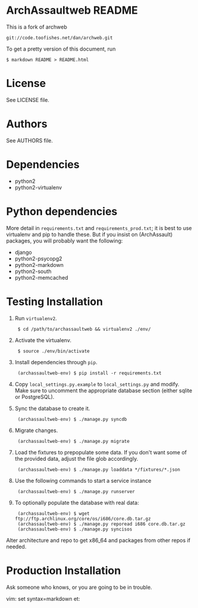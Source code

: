 # ArchAssaultweb README

This is a fork of archweb

    git://code.toofishes.net/dan/archweb.git

To get a pretty version of this document, run

    $ markdown README > README.html

# License

See LICENSE file.

# Authors

See AUTHORS file.

# Dependencies

- python2
- python2-virtualenv

# Python dependencies

More detail in `requirements.txt` and `requirements_prod.txt`; it is best to
use virtualenv and pip to handle these. But if you insist on (ArchAssault)
packages, you will probably want the following:

- django
- python2-psycopg2
- python2-markdown
- python2-south
- python2-memcached

# Testing Installation

1. Run `virtualenv2`.

        $ cd /path/to/archassaultweb && virtualenv2 ./env/

2. Activate the virtualenv.

        $ source ./env/bin/activate

2. Install dependencies through `pip`.

        (archassaultweb-env) $ pip install -r requirements.txt

3. Copy `local_settings.py.example` to `local_settings.py` and modify.
   Make sure to uncomment the appropriate database section (either sqlite or
   PostgreSQL).

4. Sync the database to create it.

        (archassaultweb-env) $ ./manage.py syncdb

5. Migrate changes.

        (archassaultweb-env) $ ./manage.py migrate

6. Load the fixtures to prepopulate some data. If you don't want some of the
   provided data, adjust the file glob accordingly.

        (archassaultweb-env) $ ./manage.py loaddata */fixtures/*.json

7. Use the following commands to start a service instance

        (archassaultweb-env) $ ./manage.py runserver

8. To optionally populate the database with real data:

        (archassaultweb-env) $ wget ftp://ftp.archlinux.org/core/os/i686/core.db.tar.gz
        (archassaultweb-env) $ ./manage.py reporead i686 core.db.tar.gz
        (archassaultweb-env) $ ./manage.py syncisos

Alter architecture and repo to get x86\_64 and packages from other repos if
needed.

# Production Installation

Ask someone who knows, or you are going to be in trouble.

vim: set syntax=markdown et:
